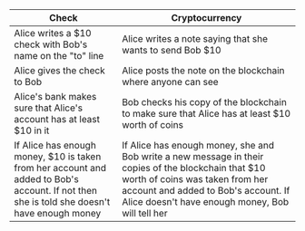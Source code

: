 
| Check | Cryptocurrency |
| --- | --- |
| Alice writes a $10 check with Bob's name on the "to" line | Alice writes a note saying that she wants to send Bob $10 |
| Alice gives the check to Bob | Alice posts the note on the blockchain where anyone can see |
| Alice's bank makes sure that Alice's account has at least $10 in it | Bob checks his copy of the blockchain to make sure that Alice has at least $10 worth of coins |
| If Alice has enough money, $10 is taken from her account and added to Bob's account.  If not then she is told she doesn't have enough money | If Alice has enough money, she and Bob write a new message in their copies of the blockchain that $10 worth of coins was taken from her account and added to Bob's account. If Alice doesn't have enough money, Bob will tell her |
